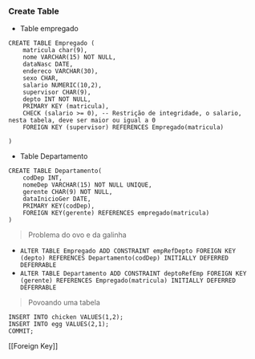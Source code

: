### Create Table

- Table empregado

```
CREATE TABLE Empregado (
    matricula char(9),
    nome VARCHAR(15) NOT NULL,
    dataNasc DATE,
    endereco VARCHAR(30),
    sexo CHAR,
    salario NUMERIC(10,2),
    supervisor CHAR(9),
    depto INT NOT NULL,
    PRIMARY KEY (matricula),
    CHECK (salario >= 0), -- Restrição de integridade, o salario, nesta tabela, deve ser maior ou igual a 0
    FOREIGN KEY (supervisor) REFERENCES Empregado(matricula)
    
)
```

- Table Departamento
```
CREATE TABLE Departamento(
    codDep INT,
    nomeDep VARCHAR(15) NOT NULL UNIQUE,
    gerente CHAR(9) NOT NULL,
    dataInicioGer DATE,
    PRIMARY KEY(codDep),
    FOREIGN KEY(gerente) REFERENCES empregado(matricula)
)
```

> Problema do ovo e da galinha

-  `ALTER TABLE Empregado ADD CONSTRAINT empRefDepto FOREIGN KEY (depto) REFERENCES Departamento(codDep) INITIALLY DEFERRED DEFERRABLE`
- `ALTER TABLE Departamento ADD CONSTRAINT deptoRefEmp FOREIGN KEY (gerente) REFERENCES Empregado(matricula) INITIALLY DEFERRED DEFERRABLE`

>Povoando uma tabela

```
INSERT INTO chicken VALUES(1,2);
INSERT INTO egg VALUES(2,1);
COMMIT;
```

[[Foreign Key]]
